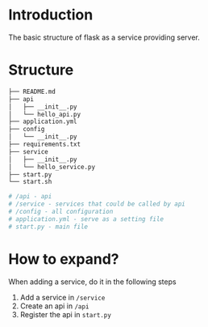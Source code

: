 # Introduction

The basic structure of flask as a service providing server.

# Structure

```bash
├── README.md
├── api
│   ├── __init__.py
│   └── hello_api.py
├── application.yml
├── config
│   └── __init__.py
├── requirements.txt
├── service
│   ├── __init__.py
│   └── hello_service.py
├── start.py
└── start.sh

# /api - api 
# /service - services that could be called by api
# /config - all configuration
# application.yml - serve as a setting file
# start.py - main file
```

# How to expand?

When adding a service, do it in the following steps

1. Add a service in `/service`
2. Create an api in `/api`
3. Register the api in `start.py`

